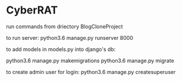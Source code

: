# CyberRAT

run commands from driectory BlogCloneProject

to run server:
  python3.6 manage.py runserver 8000
  
to add models in models.py into django's db:

  python3.6 manage.py makemigrations
  python3.6 manage.py migrate
  
to create admin user for login:
  python3.6 manage.py createsuperuser
